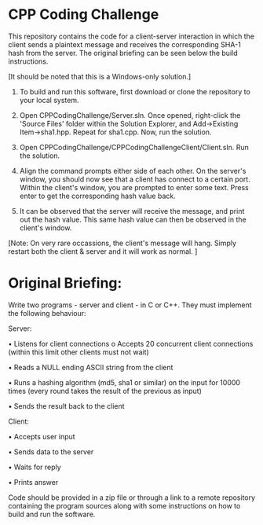 # CPP Coding Challenge

This repository contains the code for a client-server interaction in which the client sends a plaintext message and receives the corresponding SHA-1 hash from the server. The original briefing can be seen below the build instructions. 

[It should be noted that this is a Windows-only solution.]

1. To build and run this software, first download or clone the repository to your local system. 

2. Open CPPCodingChallenge/Server.sln. Once opened, right-click the 'Source Files' folder within the Solution Explorer, and Add->Existing Item->sha1.hpp. Repeat for sha1.cpp. Now, run the solution.

3. Open CPPCodingChallenge/CPPCodingChallengeClient/Client.sln. Run the solution. 

4. Align the command prompts either side of each other. On the server's window, you should now see that a client has connect to a certain port. Within the client's window, you are prompted to enter some text. Press enter to get the corresponding hash value back.

5. It can be observed that the server will receive the message, and print out the hash value. This same hash value can then be observed in the client's window. 

[Note: On very rare occassions, the client's message will hang. Simply restart both the client & server and it will work as normal. ]

# Original Briefing: 

Write two programs - server and client - in C or C++. They must implement the following behaviour: 
 
Server: 

•	Listens for client connections 
      o Accepts 20 concurrent client connections (within this limit other clients must not wait) 

•	Reads a NULL ending ASCII string from the client 

•	Runs a hashing algorithm (md5, sha1 or similar) on the input for 10000 times (every round takes the result of the previous as input)

•	Sends the result back to the client 
 
Client: 

•	Accepts user input 

•	Sends data to the server 

•	Waits for reply 

•	Prints answer 
 
Code should be provided in a zip file or through a link to a remote repository containing the program sources along with some instructions on how to build and run the software. 

